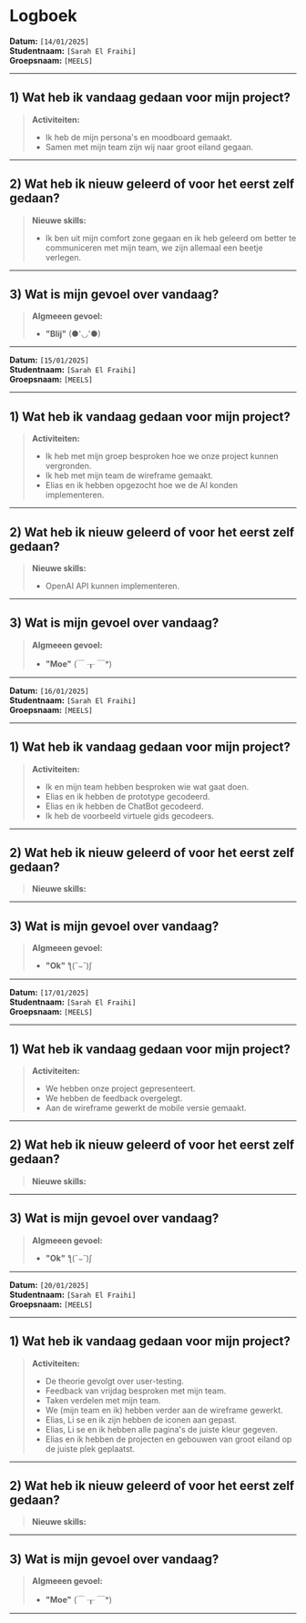 # Logboek

**Datum:** `[14/01/2025]`  
**Studentnaam:** `[Sarah El Fraihi]`  
**Groepsnaam:** `[MEELS]`

---

## 1) Wat heb ik vandaag gedaan voor mijn project?

> **Activiteiten:**
>
> - Ik heb de mijn persona's en moodboard gemaakt.
> - Samen met mijn team zijn wij naar groot eiland gegaan.

---

## 2) Wat heb ik nieuw geleerd of voor het eerst zelf gedaan?

> **Nieuwe skills:**
>
> - Ik ben uit mijn comfort zone gegaan en ik heb geleerd om better te communiceren met mijn team, we zijn allemaal een beetje verlegen.

---

## 3) Wat is mijn gevoel over vandaag?

> **Algmeeen gevoel:**
>
> - **"Blij"** (●'◡'●)

---

**Datum:** `[15/01/2025]`  
**Studentnaam:** `[Sarah El Fraihi]`  
**Groepsnaam:** `[MEELS]`

---

## 1) Wat heb ik vandaag gedaan voor mijn project?

> **Activiteiten:**
>
> - Ik heb met mijn groep besproken hoe we onze project kunnen vergronden.
> - Ik heb met mijn team de wireframe gemaakt.
> - Elias en ik hebben opgezocht hoe we de AI konden implementeren.

---

## 2) Wat heb ik nieuw geleerd of voor het eerst zelf gedaan?

> **Nieuwe skills:**
>
> - OpenAI API kunnen implementeren.

---

## 3) Wat is mijn gevoel over vandaag?

> **Algmeeen gevoel:**
>
> - **"Moe"** (￣ ┰ ￣\*)

---

**Datum:** `[16/01/2025]`  
**Studentnaam:** `[Sarah El Fraihi]`  
**Groepsnaam:** `[MEELS]`

---

## 1) Wat heb ik vandaag gedaan voor mijn project?

> **Activiteiten:**
>
> - Ik en mijn team hebben besproken wie wat gaat doen.
> - Elias en ik hebben de prototype gecodeerd.
> - Elias en ik hebben de ChatBot gecodeerd.
> - Ik heb de voorbeeld virtuele gids gecodeers.

---

## 2) Wat heb ik nieuw geleerd of voor het eerst zelf gedaan?

> **Nieuwe skills:**

---

## 3) Wat is mijn gevoel over vandaag?

> **Algmeeen gevoel:**
>
> - **"Ok"** ƪ(˘⌣˘)ʃ

---

**Datum:** `[17/01/2025]`  
**Studentnaam:** `[Sarah El Fraihi]`  
**Groepsnaam:** `[MEELS]`

---

## 1) Wat heb ik vandaag gedaan voor mijn project?

> **Activiteiten:**
>
> - We hebben onze project gepresenteert.
> - We hebben de feedback overgelegt.
> - Aan de wireframe gewerkt de mobile versie gemaakt.

---

## 2) Wat heb ik nieuw geleerd of voor het eerst zelf gedaan?

> **Nieuwe skills:**

---

## 3) Wat is mijn gevoel over vandaag?

> **Algmeeen gevoel:**
>
> - **"Ok"** ƪ(˘⌣˘)ʃ

---

**Datum:** `[20/01/2025]`  
**Studentnaam:** `[Sarah El Fraihi]`  
**Groepsnaam:** `[MEELS]`

---

## 1) Wat heb ik vandaag gedaan voor mijn project?

> **Activiteiten:**
>
> - De theorie gevolgt over user-testing.
> - Feedback van vrijdag besproken met mijn team.
> - Taken verdelen met mijn team.
> - We (mijn team en ik) hebben verder aan de wireframe gewerkt.
> - Elias, Li se en ik zijn hebben de iconen aan gepast.
> - Elias, Li se en ik hebben alle pagina's de juiste kleur gegeven.
> - Elias en ik hebben de projecten en gebouwen van groot eiland op de juiste plek geplaatst.

---

## 2) Wat heb ik nieuw geleerd of voor het eerst zelf gedaan?

> **Nieuwe skills:**

---

## 3) Wat is mijn gevoel over vandaag?

> **Algmeeen gevoel:**
>
> - **"Moe"** (￣ ┰ ￣\*)

---
